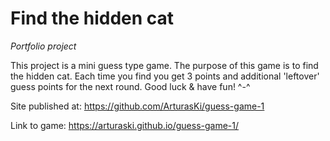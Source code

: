 # Find the hidden cat

_Portfolio project_

This project is a mini guess type game. The purpose of this game is to find the hidden cat. Each time you find you get 3 points and additional 'leftover' guess points for the next round. Good luck & have fun! ^-^

Site published at: https://github.com/ArturasKi/guess-game-1

Link to game: https://arturaski.github.io/guess-game-1/